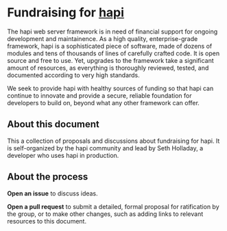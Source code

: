# Fundraising for [hapi](https://hapi.dev)

The hapi web server framework is in need of financial support for ongoing development and maintainence. As a high quality, enterprise-grade framework, hapi is a sophisticated piece of software, made of dozens of modules and tens of thousands of lines of carefully crafted code. It is open source and free to use. Yet, upgrades to the framework take a significant amount of resources, as everything is thoroughly reviewed, tested, and documented according to very high standards.

We seek to provide hapi with healthy sources of funding so that hapi can continue to innovate and provide a secure, reliable foundation for developers to build on, beyond what any other framework can offer.

## About this document

This a collection of proposals and discussions about fundraising for hapi. It is self-organized by the hapi community and lead by Seth Holladay, a developer who uses hapi in production.

## About the process

**Open an issue** to discuss ideas.

**Open a pull request** to submit a detailed, formal proposal for ratification by the group, or to make other changes, such as adding links to relevant resources to this document.
